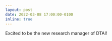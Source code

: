 ```yaml
---
layout: post
date: 2022-03-08 17:00:00-0100
inline: true
---
```


Excited to be the new research manager of DTAI!
